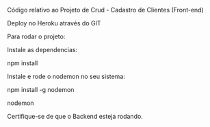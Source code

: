 Código relativo ao Projeto de Crud - Cadastro de Clientes (Front-end)

Deploy no Heroku através do GIT

Para rodar o projeto:

Instale as dependencias:

npm install

Instale e rode o nodemon no seu sistema:

npm install -g nodemon

nodemon

Certifique-se de que o Backend esteja rodando.
